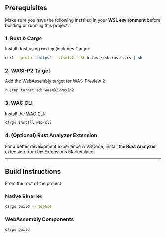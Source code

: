 ## Prerequisites

Make sure you have the following installed in your **WSL environment** before building or running this project:

### 1. Rust & Cargo

Install Rust using `rustup` (includes Cargo):

```bash
curl --proto '=https' --tlsv1.2 -sSf https://sh.rustup.rs | sh
```

### 2. WASI-P2 Target

Add the WebAssembly target for WASI Preview 2:

```bash
rustup target add wasm32-wasip2
```

### 3. WAC CLI

Install the [WAC CLI](https://github.com/bytecodealliance/wac):

```bash
cargo install wac-cli
```

### 4. (Optional) Rust Analyzer Extension

For a better development experience in VSCode, install the **Rust Analyzer** extension from the Extensions Marketplace.

---

## Build Instructions

From the root of the project:

### Native Binaries

```bash
cargo build --release
```

### WebAssembly Components

```bash
cargo build
```


